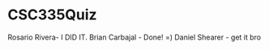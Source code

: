 CSC335Quiz
==========
Rosario Rivera- I DID IT.
Brian Carbajal - Done! =)
Daniel Shearer - get it bro
